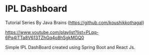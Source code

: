 # IPL Dashboard

Tutorial Series By Java Brains (https://github.com/koushikkothagal)

https://www.youtube.com/playlist?list=PLqq-6Pq4lTTa8V613TZhGq4o8hSgkMGQ0

Simple IPL DashBoard created using Spring Boot and React Js.
